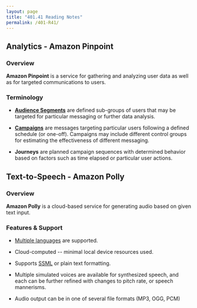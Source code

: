 ```yaml
---
layout: page
title: "401.41 Reading Notes"
permalink: /401-R41/
---
```


## Analytics - Amazon Pinpoint

### Overview

**Amazon Pinpoint** is a service for gathering and analyzing user data as well as for targeted communications to users.

### Terminology

* [**Audience Segments**](https://docs.aws.amazon.com/pinpoint/latest/apireference/apps-application-id-segments.html) are defined sub-groups of users that may be targeted for particular messaging or further data analysis.

* [**Campaigns**](https://docs.aws.amazon.com/pinpoint/latest/apireference/apps-application-id-campaigns.html) are messages targeting particular users following a defined schedule (or one-off). Campaigns may include different control groups for estimating the effectiveness of different messaging.

* **Journeys** are planned campaign sequences with determined behavior based on factors such as time elapsed or particular user actions.

## Text-to-Speech - Amazon Polly

### Overview

**Amazon Polly** is a cloud-based service for generating audio based on given text input.

### Features & Support

* [Multiple languages](https://docs.aws.amazon.com/polly/latest/dg/SupportedLanguage.html) are supported.

* Cloud-computed -- minimal local device resources used.

* Supports [SSML](https://docs.aws.amazon.com/polly/latest/dg/ssml.html) or plain text formatting.

* Multiple simulated voices are available for synthesized speech, and each can be further refined with changes to pitch rate, or speech mannerisms.

* Audio output can be in one of several file formats (MP3, OGG, PCM)

